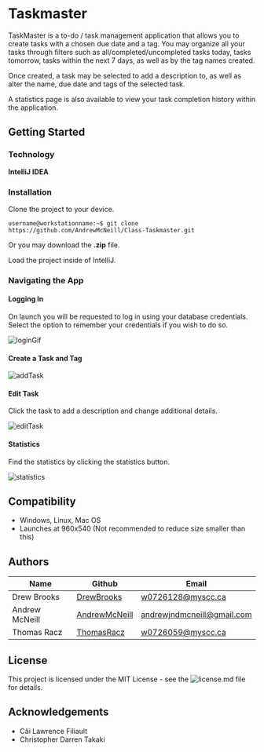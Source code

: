 # Taskmaster

TaskMaster is a to-do / task management application that allows you to create tasks with a chosen due date and a tag. You may organize all  your tasks through filters such as all/completed/uncompleted tasks today, tasks tomorrow, tasks within the next 7 days, as well as by the tag names created.

Once created, a task may be selected to add a description to, as well as alter the name, due date and tags of the selected task.

A statistics page is also available to view your task completion history within the application.

## Getting Started

  ### Technology
  
  **IntelliJ IDEA**

  ### Installation
 
  Clone the project to your device.
  ```
  username@workstationname:~$ git clone https://github.com/AndrewMcNeill/Class-Taskmaster.git
  ```
  Or you may download the **.zip** file.
  
  Load the project inside of IntelliJ.
  
  ### Navigating the App
  
  #### Logging In
  
  On launch you will be requested to log in using your database credentials. Select the option to remember your credentials if you wish to do so.
  
  ![loginGif](https://user-images.githubusercontent.com/56166439/70163968-58d8ed00-168e-11ea-8523-e6eeafd8ecfb.gif)

  #### Create a Task and Tag
  
  ![addTask](https://user-images.githubusercontent.com/56166439/70125241-7719fb00-1644-11ea-9687-0ef378bb1478.GIF)
  
  #### Edit Task
  
  Click the task to add a description and change additional details.
  
  ![editTask](https://user-images.githubusercontent.com/56166439/70126532-4091af80-1647-11ea-8e27-79e7609adc8a.gif)
  
  #### Statistics
  
  Find the statistics by clicking the statistics button.
  
  ![statistics](https://user-images.githubusercontent.com/56166439/70125888-c14fac00-1645-11ea-9f76-f35994a996dd.gif)
  
## Compatibility

* Windows, Linux, Mac OS
* Launches at 960x540 (Not recommended to reduce size smaller than this)

## Authors

| Name             | Github                                              |                           Email     |
| -------------    | --------------------------------------------------- | ----------------------------------- |
| Drew Brooks      | [DrewBrooks](https://github.com/DrewBrooks)         | w0726128@myscc.ca                   |
| Andrew McNeill   | [AndrewMcNeill](https://github.com/AndrewMcNeill)   | andrewjndmcneill@gmail.com          |
| Thomas Racz      | [ThomasRacz](https://github.com/ThomasRacz)         | w0726059@myscc.ca                   |

## License

This project is licensed under the MIT License - see the ![license.md](https://github.com/AndrewMcNeill/Class-Taskmaster/blob/new/readme/LICENSE) file for details.

## Acknowledgements

- Câi Lawrence Filiault
- Christopher Darren Takaki

  
  
